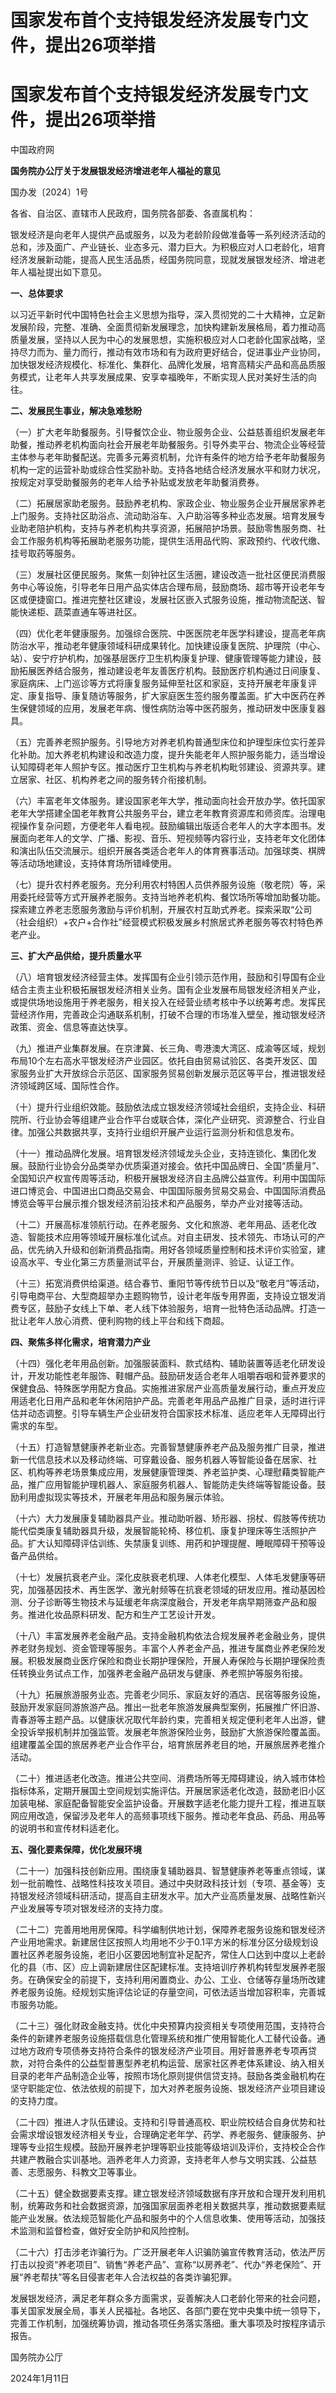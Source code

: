 # 国家发布首个支持银发经济发展专门文件，提出26项举措

# 国家发布首个支持银发经济发展专门文件，提出26项举措

中国政府网

**国务院办公厅关于发展银发经济增进老年人福祉的意见**

国办发〔2024〕1号

各省、自治区、直辖市人民政府，国务院各部委、各直属机构：

银发经济是向老年人提供产品或服务，以及为老龄阶段做准备等一系列经济活动的总和，涉及面广、产业链长、业态多元、潜力巨大。为积极应对人口老龄化，培育经济发展新动能，提高人民生活品质，经国务院同意，现就发展银发经济、增进老年人福祉提出如下意见。

**一、总体要求**

以习近平新时代中国特色社会主义思想为指导，深入贯彻党的二十大精神，立足新发展阶段，完整、准确、全面贯彻新发展理念，加快构建新发展格局，着力推动高质量发展，坚持以人民为中心的发展思想，实施积极应对人口老龄化国家战略，坚持尽力而为、量力而行，推动有效市场和有为政府更好结合，促进事业产业协同，加快银发经济规模化、标准化、集群化、品牌化发展，培育高精尖产品和高品质服务模式，让老年人共享发展成果、安享幸福晚年，不断实现人民对美好生活的向往。

**二、发展民生事业，解决急难愁盼**

（一）扩大老年助餐服务。引导餐饮企业、物业服务企业、公益慈善组织发展老年助餐，推动养老机构面向社会开展老年助餐服务。引导外卖平台、物流企业等经营主体参与老年助餐配送。完善多元筹资机制，允许有条件的地方给予老年助餐服务机构一定的运营补助或综合性奖励补助。支持各地结合经济发展水平和财力状况，按规定对享受助餐服务的老年人给予补贴或发放老年助餐消费券。

（二）拓展居家助老服务。鼓励养老机构、家政企业、物业服务企业开展居家养老上门服务。支持社区助浴点、流动助浴车、入户助浴等多种业态发展。培育发展专业助老陪护机构，支持与养老机构共享资源，拓展陪护场景。鼓励零售服务商、社会工作服务机构等拓展助老服务功能，提供生活用品代购、家政预约、代收代缴、挂号取药等服务。

（三）发展社区便民服务。聚焦一刻钟社区生活圈，建设改造一批社区便民消费服务中心等设施，引导老年日用产品实体店合理布局，鼓励商场、超市等开设老年专区或便捷窗口。推进完整社区建设，发展社区嵌入式服务设施，推动物流配送、智能快递柜、蔬菜直通车等进社区。

（四）优化老年健康服务。加强综合医院、中医医院老年医学科建设，提高老年病防治水平，推动老年健康领域科研成果转化。加快建设康复医院、护理院（中心、站）、安宁疗护机构，加强基层医疗卫生机构康复护理、健康管理等能力建设，鼓励拓展医养结合服务，推动建设老年友善医疗机构。鼓励医疗机构通过日间康复、家庭病床、上门巡诊等方式将康复服务延伸至社区和家庭，支持开展老年康复评定、康复指导、康复随访等服务，扩大家庭医生签约服务覆盖面。扩大中医药在养生保健领域的应用，发展老年病、慢性病防治等中医药服务，推动研发中医康复器具。

（五）完善养老照护服务。引导地方对养老机构普通型床位和护理型床位实行差异化补助。加大养老机构建设和改造力度，提升失能老年人照护服务能力，适当增设认知障碍老年人照护专区。推动医疗卫生机构与养老机构毗邻建设、资源共享。建立居家、社区、机构养老之间的服务转介衔接机制。

（六）丰富老年文体服务。建设国家老年大学，推动面向社会开放办学。依托国家老年大学搭建全国老年教育公共服务平台，建立老年教育资源库和师资库。治理电视操作复杂问题，方便老年人看电视。鼓励编辑出版适合老年人的大字本图书。发展面向老年人的文学、广播、影视、音乐、短视频等内容行业，支持老年文化团体和演出队伍交流展示。组织开展各类适合老年人的体育赛事活动。加强球类、棋牌等活动场地建设，支持体育场所错峰使用。

（七）提升农村养老服务。充分利用农村特困人员供养服务设施（敬老院）等，采用委托经营等方式开展养老服务。支持当地养老机构、餐饮场所等增加助餐功能。探索建立养老志愿服务激励与评价机制，开展农村互助式养老。探索采取“公司（社会组织）+农户+合作社”经营模式积极发展乡村旅居式养老服务等农村特色养老产业。

**三、扩大产品供给，提升质量水平**

（八）培育银发经济经营主体。发挥国有企业引领示范作用，鼓励和引导国有企业结合主责主业积极拓展银发经济相关业务。国有企业发展布局银发经济相关产业，或提供场地设施用于养老服务，相关投入在经营业绩考核中予以统筹考虑。发挥民营经济作用，完善政企沟通联系机制，打破不合理的市场准入壁垒，推动银发经济政策、资金、信息等直达快享。

（九）推进产业集群发展。在京津冀、长三角、粤港澳大湾区、成渝等区域，规划布局10个左右高水平银发经济产业园区。依托自由贸易试验区、各类开发区、国家服务业扩大开放综合示范区、国家服务贸易创新发展示范区等平台，推进银发经济领域跨区域、国际性合作。

（十）提升行业组织效能。鼓励依法成立银发经济领域社会组织，支持企业、科研院所、行业协会等组建产业合作平台或联合体，深化产业研究、资源整合、行业自律。加强公共数据共享，支持行业组织开展产业运行监测分析和信息发布。

（十一）推动品牌化发展。培育银发经济领域龙头企业，支持连锁化、集团化发展。鼓励行业协会分品类举办优质渠道对接会。依托中国品牌日、全国“质量月”、全国知识产权宣传周等活动，积极开展银发经济自主品牌公益宣传。利用中国国际进口博览会、中国进出口商品交易会、中国国际服务贸易交易会、中国国际消费品博览会等平台展示推介银发经济前沿技术和产品服务，举办产业对接等活动。

（十二）开展高标准领航行动。在养老服务、文化和旅游、老年用品、适老化改造、智能技术应用等领域开展标准化试点。对自主研发、技术领先、市场认可的产品，优先纳入升级和创新消费品指南。用好各领域质量控制和技术评价实验室，建设高水平、专业化第三方质量测试平台，开展质量测评、验证、认证工作。

（十三）拓宽消费供给渠道。结合春节、重阳节等传统节日以及“敬老月”等活动，引导电商平台、大型商超举办主题购物节，设计老年版专用界面，支持设立银发消费专区，鼓励子女线上下单、老人线下体验服务，培育一批特色活动品牌。打造一批让老年人放心消费、便利购物的线上平台和线下商超。

**四、聚焦多样化需求，培育潜力产业**

（十四）强化老年用品创新。加强服装面料、款式结构、辅助装置等适老化研发设计，开发功能性老年服饰、鞋帽产品。鼓励研发适合老年人咀嚼吞咽和营养要求的保健食品、特殊医学用配方食品。实施推进家居产业高质量发展行动，重点开发应用适老化日用产品和老年休闲陪护产品。完善老年用品产品推广目录，适时进行评估并动态调整。引导车辆生产企业研发符合国家技术标准、适应老年人无障碍出行需求的车型。

（十五）打造智慧健康养老新业态。完善智慧健康养老产品及服务推广目录，推进新一代信息技术以及移动终端、可穿戴设备、服务机器人等智能设备在居家、社区、机构等养老场景集成应用，发展健康管理类、养老监护类、心理慰藉类智能产品，推广应用智能护理机器人、家庭服务机器人、智能防走失终端等智能设备。鼓励利用虚拟现实等技术，开展老年用品和服务展示体验。

（十六）大力发展康复辅助器具产业。推动助听器、矫形器、拐杖、假肢等传统功能代偿类康复辅助器具升级，发展智能轮椅、移位机、康复护理床等生活照护产品。扩大认知障碍评估训练、失禁康复训练、用药和护理提醒、睡眠障碍干预等设备产品供给。

（十七）发展抗衰老产业。深化皮肤衰老机理、人体老化模型、人体毛发健康等研究，加强基因技术、再生医学、激光射频等在抗衰老领域的研发应用。推动基因检测、分子诊断等生物技术与延缓老年病深度融合，开发老年病早期筛查产品和服务。推进化妆品原料研发、配方和生产工艺设计开发。

（十八）丰富发展养老金融产品。支持金融机构依法合规发展养老金融业务，提供养老财务规划、资金管理等服务。丰富个人养老金产品，推进专属商业养老保险发展。积极发展商业医疗保险和商业长期护理保险，开展人寿保险与长期护理保险责任转换业务试点工作，加强养老金融产品研发与健康、养老照护等服务衔接。

（十九）拓展旅游服务业态。完善老少同乐、家庭友好的酒店、民宿等服务设施，鼓励开发家庭同游旅游产品。推出一批老年旅游发展典型案例，拓展推广怀旧游、青春游等主题产品。以健康状况取代年龄约束，完善相关规定便利老年人出游，健全投诉举报机制并加强监管。发展老年旅游保险业务，鼓励扩大旅游保险覆盖面。组建覆盖全国的旅居养老产业合作平台，培育旅居养老目的地，开展旅居养老推介活动。

（二十）推进适老化改造。推进公共空间、消费场所等无障碍建设，纳入城市体检指标体系，定期开展国土空间规划实施评估。开展居家适老化改造，鼓励老旧小区加装电梯、家庭配备智能安全监护设备。开展数字适老化能力提升工程，推进互联网应用改造，保留涉及老年人的高频事项线下服务。推动老年食品、药品、用品等的说明书和宣传材料适老化。

**五、强化要素保障，优化发展环境**

（二十一）加强科技创新应用。围绕康复辅助器具、智慧健康养老等重点领域，谋划一批前瞻性、战略性科技攻关项目。通过中央财政科技计划（专项、基金等）支持银发经济领域科研活动，提高自主研发水平。加大产业高质量发展、战略性新兴产业发展等专项对银发经济的支持力度。

（二十二）完善用地用房保障。科学编制供地计划，保障养老服务设施和银发经济产业用地需求。新建居住区按照人均用地不少于0.1平方米的标准分区分级规划设置社区养老服务设施，老旧小区要因地制宜补足配齐，常住人口达到中度以上老龄化的县（市、区）应上调新建居住区配建标准。支持培训疗养机构转型发展养老服务。在确保安全的前提下，支持利用闲置商业、办公、工业、仓储等存量场所改建养老服务设施。经规划实施评估论证的存量空间，可依法适当增加容积率，完善城市服务功能。

（二十三）强化财政金融支持。优化中央预算内投资相关专项使用范围，支持符合条件的新建养老服务设施搭载信息化管理系统和推广使用智能化人工替代设备。通过地方政府专项债券支持符合条件的银发经济产业项目。用好普惠养老专项再贷款，对符合条件的公益型普惠型养老机构运营、居家社区养老体系建设、纳入相关目录的老年产品制造企业等，按照市场化原则提供信贷支持。鼓励各类金融机构在坚守职能定位、依法依规的前提下，加大对养老服务设施、银发经济产业项目建设的支持力度。

（二十四）推进人才队伍建设。支持和引导普通高校、职业院校结合自身优势和社会需求增设银发经济相关专业，合理确定老年学、药学、养老服务、健康服务、护理等专业招生规模。鼓励开展养老护理等职业技能等级培训及评价，支持校企合作共建产教融合实训基地。涵养老年人力资源，支持老年人参与文明实践、公益慈善、志愿服务、科教文卫等事业。

（二十五）健全数据要素支撑。建立银发经济领域数据有序开放和合理开发利用机制，统筹政务和社会数据资源，加强国家层面养老相关数据共享，推动数据要素赋能产业发展。依法规范智能化产品和服务中的个人信息收集、使用等活动，加强技术监测和监督检查，做好安全防护和风险控制。

（二十六）打击涉老诈骗行为。广泛开展老年人识骗防骗宣传教育活动，依法严厉打击以投资“养老项目”、销售“养老产品”、宣称“以房养老”、代办“养老保险”、开展“养老帮扶”等名目侵害老年人合法权益的各类诈骗犯罪。

发展银发经济，满足老年群众多方面需求，妥善解决人口老龄化带来的社会问题，事关国家发展全局，事关人民福祉。各地区、各部门要在党中央集中统一领导下，完善工作机制，加强统筹协调，推动各项任务落实落细。重大事项及时按程序请示报告。

国务院办公厅

2024年1月11日

